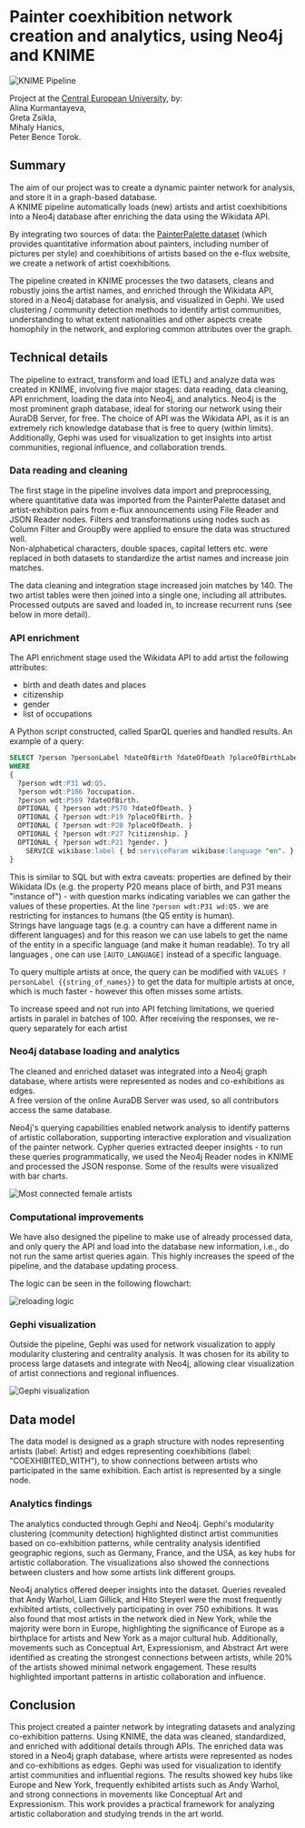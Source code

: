 # Painter coexhibition network creation and analytics, using Neo4j and KNIME

![KNIME Pipeline](imgs/workflow/workflow.svg)

Project at the [Central European University](https://www.ceu.edu/), by:<br>
Alina Kurmantayeva, <br>
Greta Zsikla, <br>
Mihaly Hanics, <br>
Peter Bence Torok.

## Summary

The aim of our project was to create a dynamic painter network for analysis, and store it in a graph-based database.<br>
A KNIME pipeline automatically loads (new) artists and artist coexhibitions into a Neo4j database after enriching the data using the Wikidata API.<br>

By integrating two sources of data: the [PainterPalette dataset](https://github.com/me9hanics/PainterPalette) (which provides quantitative information about painters, including number of pictures per style) and coexhibitions of artists based on the e-flux website, we create a network of artist coexhibitions.

The pipeline created in KNIME processes the two datasets, cleans and robustly joins the artist names, and enriched through the Wikidata API, stored in a Neo4j database for analysis, and visualized in Gephi. We used clustering / community detection methods to identify artist communities, understanding to what extent nationalities and other aspects create homophily in the network, and exploring common attributes over the graph.

## Technical details

The pipeline to extract, transform and load (ETL) and analyze data was created in KNIME, involving five major stages: data reading, data cleaning, API enrichment, loading the data into Neo4j, and analytics. Neo4j is the most prominent graph database, ideal for storing our network using their AuraDB Server, for free. The choice of API was the Wikidata API, as it is an extremely rich knowledge database that is free to query (within limits). Additionally, Gephi was used for visualization to get insights into artist communities, regional influence, and collaboration trends.

### Data reading and cleaning

The first stage in the pipeline involves data import and preprocessing, where quantitative data was imported from the PainterPalette dataset and artist-exhibition pairs from e-flux announcements using File Reader and JSON Reader nodes. Filters and transformations using nodes such as Column Filter and GroupBy were applied to ensure the data was structured well.<br>
Non-alphabetical characters, double spaces, capital letters etc. were replaced in both datasets to standardize the artist names and increase join matches.

The data cleaning and integration stage  increased join matches by 140. The two artist tables were then joined into a single one, including all attributes. Processed outputs are saved and loaded in, to increase recurrent runs (see below in more detail).

### API enrichment

The API enrichment stage used the Wikidata API to add artist the following attributes:

- birth and death dates and places
- citizenship
- gender
- list of occupations 
 
A Python script constructed, called SparQL queries and handled results. An example of a query:

```sql
SELECT ?person ?personLabel ?dateOfBirth ?dateOfDeath ?placeOfBirthLabel ?placeOfDeathLabel ?citizenshipLabel ?genderLabel ?occupationLabel
WHERE
{
  ?person wdt:P31 wd:Q5.
  ?person wdt:P106 ?occupation.
  ?person wdt:P569 ?dateOfBirth.
  OPTIONAL { ?person wdt:P570 ?dateOfDeath. }
  OPTIONAL { ?person wdt:P19 ?placeOfBirth. }
  OPTIONAL { ?person wdt:P20 ?placeOfDeath. }
  OPTIONAL { ?person wdt:P27 ?citizenship. }
  OPTIONAL { ?person wdt:P21 ?gender. }
    SERVICE wikibase:label { bd:serviceParam wikibase:language "en". }
}
```

This is similar to SQL but with extra caveats: properties are defined by their Wikidata IDs (e.g. the property P20 means place of birth, and P31 means "instance of") - with question marks indicating variables we can gather the values of these properties. At the line `?person wdt:P31 wd:Q5.` we are restricting for instances to humans (the Q5 entity is human).<br>
Strings have language tags (e.g. a country can have a different name in different languages) and for this reason we can use labels to get the name of the entity in a specific language (and make it human readable). To try all languages , one can use `[AUTO_LANGUAGE]` instead of a specific language.

To query multiple artists at once, the query can be modified with `VALUES ?personLabel {{string_of_names}}` to get the data for multiple artists at once, which is much faster - however this often misses some artists.

To increase speed and not run into API fetching limitations, we queried artists in paralel in batches of 100. After receiving the responses, we re-query separately for each artist 

### Neo4j database loading and analytics
The cleaned and enriched dataset was integrated into a Neo4j graph database, where artists were represented as nodes and co-exhibitions as edges.<br>
A free version of the online AuraDB Server was used, so all contributors access the same database.

Neo4j's querying capabilities enabled network analysis to identify patterns of artistic collaboration, supporting interactive exploration and visualization of the painter network. Cypher queries extracted deeper insights - to run these queries programmatically, we used the Neo4j Reader nodes in KNIME and processed the JSON response. Some of the results were visualized with bar charts.

![Most connected female artists](imgs/analytics/most_connected_female_artists.png)

### Computational improvements
We have also designed the pipeline to make use of already processed data, and only query the API and load into the database new information, i.e., do not run the same artist queries again. This highly increases the speed of the pipeline, and the database updating process.

The logic can be seen in the following flowchart:

![reloading logic](imgs/knime_reruns_logic.svg)

### Gephi visualization

Outside the pipeline, Gephi was used for network visualization to apply modularity clustering and centrality analysis. It was chosen for its ability to process large datasets and integrate with Neo4j, allowing clear visualization of artist connections and regional influences.

![Gephi visualization](imgs/network_viz.png)

## Data model

The data model is designed as a graph structure with nodes representing artists (label: Artist) and edges representing coexhibitions (label: "COEXHIBITED_WITH"), to show connections between artists who participated in the same exhibition. Each artist is represented by a single node.

### Analytics findings

The analytics conducted through Gephi and Neo4j. Gephi's modularity clustering (community detection) highlighted distinct artist communities based on co-exhibition patterns, while centrality analysis identified geographic regions, such as Germany, France, and the USA, as key hubs for artistic collaboration. The visualizations also showed the connections between clusters and how some artists link different groups.

Neo4j analytics offered deeper insights into the dataset. Queries revealed that Andy Warhol, Liam Gillick, and Hito Steyerl were the most frequently exhibited artists, collectively participating in over 750 exhibitions. It was also found that most artists in the network died in New York, while the majority were born in Europe, highlighting the significance of Europe as a birthplace for artists and New York as a major cultural hub. Additionally, movements such as Conceptual Art, Expressionism, and Abstract Art were identified as creating the strongest connections between artists, while 20% of the artists showed minimal network engagement. These results highlighted important patterns in artistic collaboration and influence.

## Conclusion

This project created a painter network by integrating datasets and analyzing co-exhibition patterns. Using KNIME, the data was cleaned, standardized, and enriched with additional details through APIs. The enriched data was stored in a Neo4j graph database, where artists were represented as nodes and co-exhibitions as edges. Gephi was used for visualization to identify artist communities and influential regions. The results showed key hubs like Europe and New York, frequently exhibited artists such as Andy Warhol, and strong connections in movements like Conceptual Art and Expressionism. This work provides a practical framework for analyzing artistic collaboration and studying trends in the art world.

